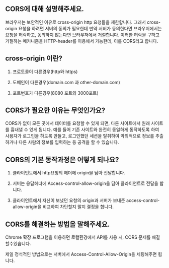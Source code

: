 ## CORS에 대해 설명해주세요.

브라우저는 보안적인 이유로 cross-origin http 요청들을 제한합니다. 그래서 cross-origin 요청을 하려면 서버의 동의가 필요한데 만약 서버가 동의한다면 브라우저에서는 요청을 허락하고, 동의하지 않는다면 브라우저에서 거절합니다. 이러한 허락을 구하고 거절하는 메커니즘을 HTTP-header를 이용해서 가능한데, 이를 CORS라고 합니다.

## cross-origin 이란?

1. 프로토콜이 다른경우(http와 https)

2. 도메인이 다른경우(domain.com 과 other-domain.com)

3. 포트번호가 다른경우(8080 포트와 3000포트)

## CORS가 필요한 이유는 무엇인가요?

CORS가 없이 모든 곳에서 데이터를 요청할 수 있게 되면, 다른 사이트에서 원래 사이트를 흉내낼 수 있게 됩니다. 예를 들어 기존 사이트와 완전히 동일하게 동작하도록 하여 사용자가 로그인을 하도록 만들고, 로그인했던 세션을 탈취하여 악의적으로 정보를 추출하거나 다른 사람의 정보를 입력하는 등 공격을 할 수 있습니다.

## CORS의 기본 동작과정은 어떻게 되나요?

1. 클라이언트에서 http요청의 헤더에 origin을 담아 전달합니다.

2. 서버는 응답헤더에 Access-control-allow-origin을 담아 클라이언트로 전달을 합니다.

3. 클라이언트에서 자신이 보냈던 요청의 origin과 서버가 보내준 access-control-allow-origin을 비교하여 차단할지 말지 결정을 합니다.

## CORS를 해결하는 방법을 말해주세요.

Chrome 확장 프로그램을 이용하면 로컬환경에서 API를 사용 시, CORS 문제를 해결할수있습니다.

제일 정석적인 방법으로는 서버에서 Access-Control-Allow-Origin을 세팅해주면 됩니다.
